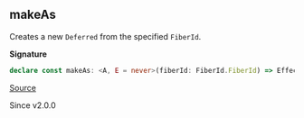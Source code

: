 ## makeAs

Creates a new `Deferred` from the specified `FiberId`.

**Signature**

```ts
declare const makeAs: <A, E = never>(fiberId: FiberId.FiberId) => Effect.Effect<Deferred<A, E>>
```

[Source](https://github.com/Effect-TS/effect/tree/main/packages/effect/src/Deferred.ts#L96)

Since v2.0.0
